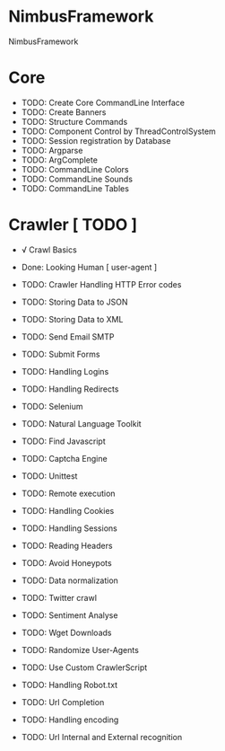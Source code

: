 # NimbusFramework

NimbusFramework

# Core

- TODO: Create Core CommandLine Interface
- TODO: Create Banners
- TODO: Structure Commands
- TODO: Component Control by ThreadControlSystem
- TODO: Session registration by Database
- TODO: Argparse
- TODO: ArgComplete
- TODO: CommandLine Colors
- TODO: CommandLine Sounds
- TODO: CommandLine Tables

# Crawler [ TODO ]

- √ Crawl Basics
- Done: Looking Human [ user-agent ] 

- TODO: Crawler Handling HTTP Error codes
- TODO: Storing Data to JSON
- TODO: Storing Data to XML
- TODO: Send Email SMTP
- TODO: Submit Forms
- TODO: Handling Logins
- TODO: Handling Redirects
- TODO: Selenium
- TODO: Natural Language Toolkit
- TODO: Find Javascript
- TODO: Captcha Engine
- TODO: Unittest
- TODO: Remote execution
- TODO: Handling Cookies
- TODO: Handling Sessions
- TODO: Reading Headers
- TODO: Avoid Honeypots
- TODO: Data normalization
- TODO: Twitter crawl
- TODO: Sentiment Analyse
- TODO: Wget Downloads
- TODO: Randomize User-Agents
- TODO: Use Custom CrawlerScript
- TODO: Handling Robot.txt
- TODO: Url Completion
- TODO: Handling encoding
- TODO: Url Internal and External recognition